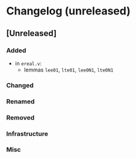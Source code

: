 # Changelog (unreleased)

## [Unreleased]

### Added

- in `ereal.v`:
  + lemmas `lee01`, `lte01`, `lee0N1`, `lte0N1`

### Changed

### Renamed

### Removed

### Infrastructure

### Misc
